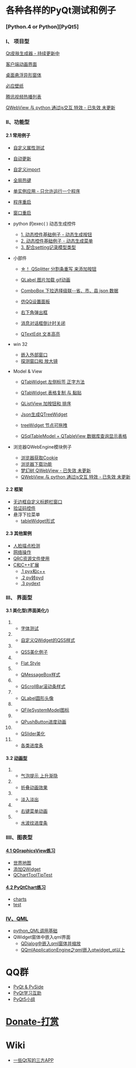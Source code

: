 # 各种各样的PyQt测试和例子

### [Python.4 or Python][PyQt5]

### I、 项目型
[Qt皮肤生成器 - 持续更新中](https://github.com/892768447/QtSkin)

[客户端动画界面](https://github.com/892768447/PyQtClient)

[桌面悬浮异形窗体](https://github.com/892768447/Lolita)

[必应壁纸](https://github.com/892768447/BingWallpaper)

[腾讯视频热播列表](腾讯视频热播列表/)

[ QWebView 与 python 通过js交互 特效 - 已失效 未更新](https://github.com/892768447/PhotoEffects)

### II、功能型

#### 2.1 常用例子

 - [ 自定义属性测试](自定义属性测试/)
 - [ 自动更新](自动更新/)
 - [ 自定义import](自定义import/)
 - [ 全局热键](全局热键/)
 - [ 单实例应用 - 只允许运行一个程序](单实例应用/)
 - [ 程序重启](程序重启/)
 - [ 窗口重启](窗口重启/)
 -   python 的exec( ) 动态生成控件
        - [1. 动态控件基础例子 - 动态生成按钮](partner_625781186/exec动态生成控件/dynamic_button)
        - [2. 动态控件基础例子 - 动态生成菜单](partner_625781186/exec动态生成控件/dynamic_Menu)
        - [3. 配合setting记录模型类型](partner_625781186/exec动态生成控件/)
- 小部件
 
    - [ ☆！ QSplitter 分割条重写 来添加按钮](分割窗口的分割条重写/)

    - [ QLabel 图片加载 gif动画](图片加载/)
    - [ ComboBox 下拉选择级联--省、市、县 json 数据 ](下拉选择联动/)
    
    - [ 仿QQ设置面板](仿QQ设置面板/)
    - [ 右下角弹出框](右下角弹出框/)
    - [ 消息对话框倒计时关闭](消息对话框倒计时关闭/)

    - [QTextEdit 文本高亮](文本高亮/)
 - win 32
    - [ 嵌入外部窗口](嵌入外部窗口/)
    - [ 探测窗口和 放大镜](探测窗口和放大截图/) 

 - Model & View
 
    - [ QTabWidget 左侧标签 正字方法](左侧选项卡/)
    - [ QTabWidget 表格复制 与 黏贴](表格复制/)

    - [ QListView 加按钮和 排序](QListView/)
    - [ Json生成QTreeWidget](Json生成QTreeWidget/)
    - [ treeWidget 节点可拖拽](https://github.com/AshotS/glowing-disco)
    - [ QSqlTableModel + QTableView 数据库查询显示表格](数据库查询显示表格/)


 -  浏览器QWebEngine模块例子
    - [ 浏览器获取Cookie](浏览器获取Cookie/)
    - [ 浏览器下载功能](partner_625781186/QWebEngineView下载文件)
    - [ 梦幻树 QWebView - 已失效 未更新](梦幻树/)
    - [ QWebView 与 python 通过js交互 特效 - 已失效 未更新](https://github.com/892768447/PhotoEffects)
    

 #### 2.2 框架
- [ 无边框自定义标题栏窗口](无边框自定义标题栏窗口/)
- [ 验证码控件](验证码控件/)
-  悬浮下拉菜单
    - [ tableWidget形式](partner_625781186/hoverMenu)
    
#### 2.3 其他案例
- [ 人脸描点检测](人脸描点检测/)
- [ 网络操作](网络操作/)    
- [ QRC资源文件使用](QRC资源文件使用/)
- [ C和C++扩展](C和C++扩展/)
    - [.1 pyx和c++](C和C++扩展/pyx和c++/)
    - [.2 py转pyd](C和C++扩展/py转pyd/)
    - [.3 pydext](C和C++扩展/pydext/)    

### III、 界面型

#### 3.1 美化型(界面美化/)

1. - [ 字体测试](字体测试/)
1. - [ 自定义QWidget的QSS样式](自定义QWidget的QSS样式/)
1. - [ QSS美化例子](界面美化/QSS美化例子)
1. - [ Flat Style](https://github.com/892768447/QFlat)
1. - [ QMessageBox样式](界面美化/QMessageBox样式)
1. - [ QScrollBar滚动条样式](界面美化/QScrollBar滚动条样式)
1. - [ QLabel圆形头像](界面美化/QLabel圆形头像)
1. - [ QFileSystemModel图标](界面美化/QFileSystemModel图标)
1. - [ QPushButton进度动画](界面美化/QPushButton进度动画)
1. - [ QSlider美化](界面美化/QSlider美化)
1. - [ 各类进度条](界面美化/各类进度条)

#### 3.2 [动画型](动画特效/)

1. - [ 气泡提示 上升渐隐](气泡提示/)
1. - [ 折叠动画效果](partner_625781186/折叠控件/)
1. - [ 淡入淡出](动画特效/淡入淡出.py)
1. - [ 右键菜单动画](动画特效/右键菜单动画.py)
1. - [ 水波纹进度条](界面美化/水波纹进度条)

### IIII、图表型
#### [4.1 QGraphicsView练习](QGraphicsView练习/)
 - [ 世界地图](QGraphicsView练习/世界地图)
 - [ 添加QWidget](QGraphicsView练习/添加QWidget.py)
 - [ QChartToolTipTest](QGraphicsView练习/QChartToolTipTest.py)
    
#### [4.2 PyQtChart练习](PyQtChart练习/)
 - [ charts](PyQtChart练习/charts)
 - [ test](PyQtChart练习/test)


### [IV、QML](partner_625781186/QML_QtQuick_PY)
- [python_QML调用基础](partner_625781186/QML_QtQuick_PY/python_QML调用基础)
- QWidget窗体中嵌入qml界面
    - [QDialog中嵌入qml窗体并缩放](partner_625781186/QML_QtQuick_PY/QDialog中嵌入qml窗体并缩放)
    - [QQmlApplicationEngine之qml嵌入qtwidget_qt以上](partner_625781186/QML_QtQuick_PY/QQmlApplicationEngine之qml嵌入qtwidget_qt以上)
 
 
# QQ群
 - [PyQt & PySide](https://jq.qq.com/?_wv=1027&k=50LWvn9)
 - [PyQt学习互助](https://jq.qq.com/?_wv=1027&k=5QVVEdF)
 - [PyQt5小组](https://jq.qq.com/?_wv=1027&k=5cI3oRz)


# [Donate-打赏](Donate/)

# Wiki
 - [一些Qt写的三方APP](https://github.com/892768447/PyQt/wiki/3rd-party-applications)